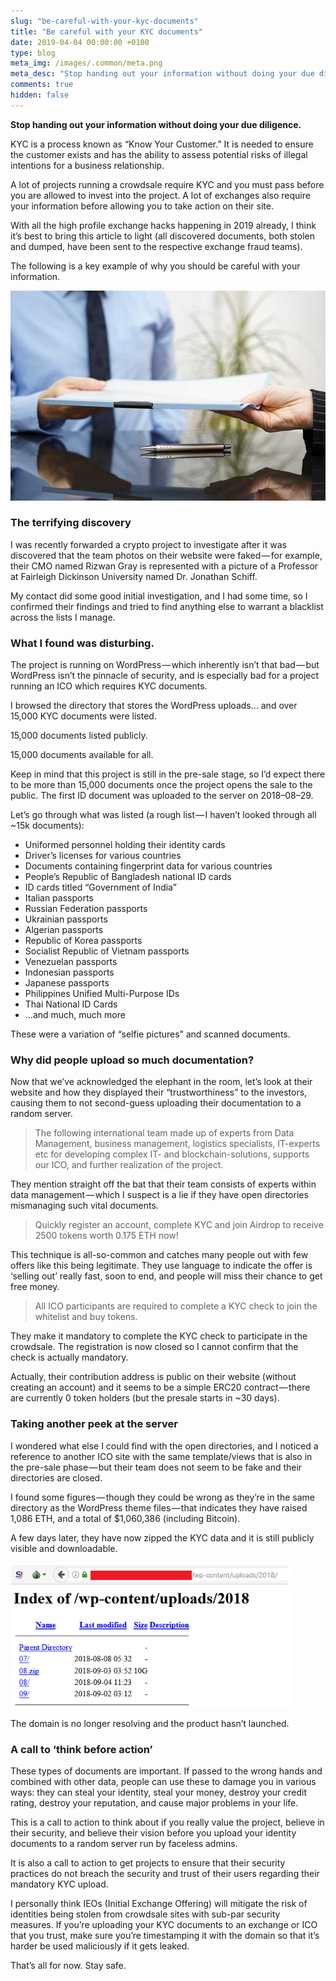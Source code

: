 ```yaml
---
slug: "be-careful-with-your-kyc-documents"
title: "Be careful with your KYC documents"
date: 2019-04-04 00:00:00 +0100
type: blog
meta_img: /images/.common/meta.png 
meta_desc: "Stop handing out your information without doing your due diligence."
comments: true
hidden: false
---
```


**Stop handing out your information without doing your due diligence.**

KYC is a process known as “Know Your Customer.” It is needed to ensure the customer exists and has the ability to assess potential risks of illegal intentions for a business relationship.

A lot of projects running a crowdsale require KYC and you must pass before you are allowed to invest into the project. A lot of exchanges also require your information before allowing you to take action on their site.

With all the high profile exchange hacks happening in 2019 already, I think it’s best to bring this article to light (all discovered documents, both stolen and dumped, have been sent to the respective exchange fraud teams).

The following is a key example of why you should be careful with your information.

![images/be-careful-with-your-kyc-documents/1.jpeg](./images/be-careful-with-your-kyc-documents/1.jpeg "Be careful when handing over your information.")

### The terrifying discovery

I was recently forwarded a crypto project to investigate after it was discovered that the team photos on their website were faked — for example, their CMO named Rizwan Gray is represented with a picture of a Professor at Fairleigh Dickinson University named Dr. Jonathan Schiff.

My contact did some good initial investigation, and I had some time, so I confirmed their findings and tried to find anything else to warrant a blacklist across the lists I manage.

### What I found was disturbing.

The project is running on WordPress — which inherently isn’t that bad — but WordPress isn’t the pinnacle of security, and is especially bad for a project running an ICO which requires KYC documents.

I browsed the directory that stores the WordPress uploads… and over 15,000 KYC documents were listed.

15,000 documents listed publicly.

15,000 documents available for all.

Keep in mind that this project is still in the pre-sale stage, so I’d expect there to be more than 15,000 documents once the project opens the sale to the public. The first ID document was uploaded to the server on 2018–08–29.

Let’s go through what was listed (a rough list — I haven’t looked through all ~15k documents):

* Uniformed personnel holding their identity cards
* Driver’s licenses for various countries
* Documents containing fingerprint data for various countries
* People’s Republic of Bangladesh national ID cards
* ID cards titled “Government of India”
* Italian passports
* Russian Federation passports
* Ukrainian passports
* Algerian passports
* Republic of Korea passports
* Socialist Republic of Vietnam passports
* Venezuelan passports
* Indonesian passports
* Japanese passports
* Philippines Unified Multi-Purpose IDs
* Thai National ID Cards
* ...and much, much more

These were a variation of “selfie pictures” and scanned documents.

### Why did people upload so much documentation?

Now that we’ve acknowledged the elephant in the room, let’s look at their website and how they displayed their “trustworthiness” to the investors, causing them to not second-guess uploading their documentation to a random server.

> The following international team made up of experts from Data Management, business management, logistics specialists, IT-experts etc for developing complex IT- and blockchain-solutions, supports our ICO, and further realization of the project.

They mention straight off the bat that their team consists of experts within data management — which I suspect is a lie if they have open directories mismanaging such vital documents.

> Quickly register an account, complete KYC and join Airdrop to receive 2500 tokens worth 0.175 ETH now!

This technique is all-so-common and catches many people out with few offers like this being legitimate. They use language to indicate the offer is ‘selling out’ really fast, soon to end, and people will miss their chance to get free money.

> All ICO participants are required to complete a KYC check to join the whitelist and buy tokens.

They make it mandatory to complete the KYC check to participate in the crowdsale. The registration is now closed so I cannot confirm that the check is actually mandatory.

Actually, their contribution address is public on their website (without creating an account) and it seems to be a simple ERC20 contract — there are currently 0 token holders (but the presale starts in ~30 days).

### Taking another peek at the server

I wondered what else I could find with the open directories, and I noticed a reference to another ICO site with the same template/views that is also in the pre-sale phase — but their team does not seem to be fake and their directories are closed.

I found some figures — though they could be wrong as they’re in the same directory as the WordPress theme files — that indicates they have raised 1,086 ETH, and a total of $1,060,386 (including Bitcoin).

A few days later, they have now zipped the KYC data and it is still publicly visible and downloadable.

![images/be-careful-with-your-kyc-documents/2.png](./images/be-careful-with-your-kyc-documents/2.png "A screenshot showing the 10GB zip of KYC data")

The domain is no longer resolving and the product hasn’t launched.

### A call to ‘think before action’

These types of documents are important. If passed to the wrong hands and combined with other data, people can use these to damage you in various ways: they can steal your identity, steal your money, destroy your credit rating, destroy your reputation, and cause major problems in your life.

This is a call to action to think about if you really value the project, believe in their security, and believe their vision before you upload your identity documents to a random server run by faceless admins.

It is also a call to action to get projects to ensure that their security practices do not breach the security and trust of their users regarding their mandatory KYC upload.

I personally think IEOs (Initial Exchange Offering) will mitigate the risk of identities being stolen from crowdsale sites with sub-par security measures. If you’re uploading your KYC documents to an exchange or ICO that you trust, make sure you’re timestamping it with the domain so that it’s harder be used maliciously if it gets leaked.

That’s all for now. Stay safe.